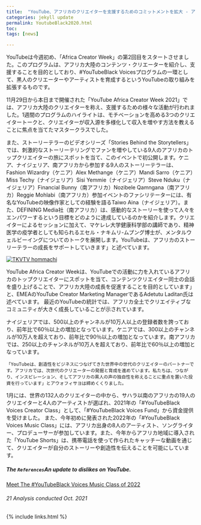 ```yaml
---
title:  "YouTube、アフリカのクリエイターを支援するためのコミットメントを拡大 - アフリカ・クリエイター・ウィークを開催"
categories: jekyll update
permalink: YoutubeBlack2020.html
toc: 
tags: [news]

---
```


YouTubeは今週初め、「Africa Creator Week」の第2回目をスタートさせました。このプログラムは、アフリカ大陸のコンテンツ・クリエーターを紹介し、支援することを目的としており、#YouTubeBlack Voicesプログラムの一環として、黒人のクリエーターやアーティストを育成するというYouTubeの取り組みを拡張するものです。

11月29日から本日まで開催された「YouTube Africa Creator Week 2021」では、アフリカ大陸のクリエイターを称え、支援するための様々な活動が行われました。1週間のプログラムのハイライトは、モチベーションを高める3つのクリエイタートークと、クリエイターが収入源を多様化して収入を増やす方法を教えることに焦点を当てたマスタークラスでした。

また、ストーリーテラーのビデオシリーズ「Stories Behind the Storytellers」では、刺激的なストーリーテリングでファンを増やしている9人のアフリカのトップクリエイターの旅にスポットを当て、このイベントで初公開します。ケニア、ナイジェリア、南アフリカから参加する9人のストーリーテラーは、Fashion Wizardry（ケニア）Alex Methange（ケニア）Mandi Sarro（ケニア）Miss Techy（ナイジェリア）Sisi Yemmie（ナイジェリア）Steve Nduku（ナイジェリア）Financial Bunny（南アフリカ）Nozibele Qamngana（南アフリカ）Reggie Mohlabi（南アフリカ）参加イベントのファシリテーターには、有名なYouTubeの映像作家としての経験を語るTaiwo Aina（ナイジェリア）。また、DEFINING Media社（南アフリカ）は、感動的なストーリーを使って人々をエンパワーするという目標をどのように達成しているのかを紹介します。クリエイターによるセッションに加えて、マケレレ大学健康科学部の講師であり、精神医学の疫学者としても知られるエセル・ナキムリ-ムプング博士が、メンタルウェルビーイングについてのトークを展開します。YouTubeは、アフリカのストーリーテラーの成長をサポートしていきます」と述べています。

[![TKVTV hommachi](http://img.youtube.com/vi/kxOuG8jMIgI/0.jpg)](https://www.youtube.com/watch?v=kxOuG8jMIgI "TKVTV hommachi")

YouTube Africa Creator Weekは、YouTubeでの活動に力を入れているアフリカのトップクリエイターにスポットを当て、コンテンツクリエイター同士の会話を盛り上げることで、アフリカ大陸の成長を促進することを目的としています」と、EMEAのYouTube Creator Marketing ManagerであるAdetutu Laditan氏は述べています。 最近のYouTubeの統計では、アフリカ全土でクリエイティブなコミュニティが大きく成長していることが示されています。


ナイジェリアでは、500以上のチャンネルが10万人以上の登録者数を誇っており、前年比で60％以上の増加となっています。ケニアでは、300以上のチャンネルが10万人を超えており、前年比で90％以上の増加となっています。南アフリカでは、250以上のチャンネルが10万人を超えており、前年比で60％以上の増加となっています。

```
「YouTubeは、創造性をビジネスにつなげてきた世界中の世代のクリエイターのパートナーです。アフリカでは、次世代のクリエーターの発掘と育成を進めています。私たちは、つながり、インスピレーション、そしてアフリカの黒人の声の独自性を称えることに重点を置いた投資を行っています」とアウォフィサヨは締めくくりました。
```

1月には、世界の132人のクリエイターの中から、サハラ以南のアフリカの19人のクリエイターと4人のアーティストが選ばれ、2021年の「#YouTubeBlack Voices Creator Class」として、「#YouTubeBlack Voices Fund」から資金提供を受けました。
また、今年初めに発表された2022年の「#YouTubeBlack Voices Music Class」には、アフリカ出身の8人のアーティスト、ソングライター、プロデューサーが参加しています。また、今年からアフリカ地域に導入された「YouTube Shorts」は、携帯電話を使って作られたキャッチーな動画を通じて、クリエイターが自分のストーリーや創造性を伝えることを可能にしています。



##### The `References`*An update to dislikes on YouTube*.
[Meet The #YouTubeBlack Voices Music Class of 2022](https://blog.youtube/news-and-events/meet-youtubeblack-voices-music-class-2022/)
[](https://tribuneonlineng.com/youtube-extends-commitment-to-support-african-creators-as-africa-creator-week-ends-today/)
###### 21 Analysis conducted Oct. 2021





{% include links.html %}


